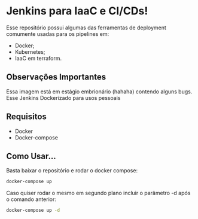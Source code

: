 # Jenkins para IaaC e CI/CDs!

Esse repositório possui algumas das ferramentas de deployment comumente usadas para os pipelines em:

* Docker;
* Kubernetes;
* IaaC em terraform.

## Observações Importantes

Essa imagem está em estágio embrionário (hahaha) contendo alguns bugs. Esse Jenkins Dockerizado para usos pessoais

## Requisitos

* Docker
* Docker-compose

## Como Usar...

Basta baixar o repositório e rodar o docker compose:

```bash
docker-compose up
```

Caso quiser rodar o mesmo em segundo plano incluir o parâmetro -d após o comando anterior:

```bash
docker-compose up -d
```
